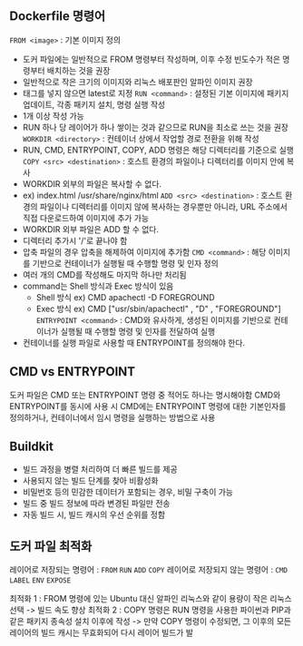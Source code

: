 ## Dockerfile 명령어
`FROM <image>` : 기본 이미지 정의
- 도커 파일에는 일반적으로 FROM 명령부터 작성하며, 이후 수정 빈도수가 적은 명령부터 배치하는 것을 권장
- 일반적으로 작은 크기의 이미지와 리눅스 배포판인 알파인 이미지 권장
- 태그를 넣지 않으면 latest로 지정
`RUN <command>` : 설정된 기본 이미지에 패키지 업데이트, 각종 패키지 설치, 명령 실행 작성
- 1개 이상 작성 가능
- RUN 하나 당 레이어가 하나 쌓이는 것과 같으므로 RUN을 최소로 쓰는 것을 권장
`WORKDIR <directory>` : 컨테이너 상에서 작업할 경로 전환을 위해 작성
- RUN, CMD, ENTRYPOINT, COPY, ADD 명령은 해당 디렉터리를 기준으로 실행
`COPY <src> <destination>` : 호스트 환경의 파일이나 디렉터리를 이미지 안에 복사
- WORKDIR 외부의 파일은 복사할 수 없다.
- ex) index.html /usr/share/nginx/html
`ADD <src> <destination>` : 호스트 환경의 파일이나 디렉터리를 이미지 않에 복사하는 경우뿐만 아니라, URL 주소에서 직접 다운로드하여 이미지에 추가 가능
- WORKDIR 외부 파일은 ADD 할 수 없다.
- 디렉터리 추가시 '/'로 끝나야 함
- 압축 파일의 경우 압축을 해제하여 이미지에 추가함
`CMD <command>` : 해당 이미지를 기반으로 컨테이너가 실행될 때 수행할 명령 및 인자 정의
- 여러 개의 CMD를 작성해도 마지막 하나만 처리됨
- command는 Shell 방식과 Exec 방식이 있음
	- Shell 방식 ex) CMD apachectl -D FOREGROUND
	- Exec 방식 ex) CMD \["usr/sbin/apachectl" , "D" , "FOREGROUND"]
`ENTRYPOINT <command>` : CMD와 유사하게, 생성된 이미지를 기반으로 컨테이너가 실행될 때 수행할 명령 및 인자를 전달하여 실행
- 컨테이너를 실행 파일로 사용할 때 ENTRYPOINT를 정의해야 한다.

## CMD vs ENTRYPOINT
도커 파일은 CMD 또는 ENTRYPOINT 명령 중 적어도 하나는 명시해야함
CMD와 ENTRYPOINT를 동시에 사용 시 CMD에는 ENTRYPOINT 명령에 대한 기본인자를 정의하거나, 컨테이너에서 임시 명령을 실행하는 방법으로 사용

## Buildkit
- 빌드 과정을 병렬 처리하여 더 빠른 빌드를 제공
- 사용되지 않는 빌드 단계를 찾아 비활성화
- 비밀번호 등의 민감한 데이터가 포함되는 경우, 비밀 구축이 가능
- 빌드 중 빌드 정보에 따라 변경된 파일만 전송
- 자동 빌드 시, 빌드 캐시의 우선 순위를 정함

## 도커 파일 최적화
레이어로 저장되는 명령어 : `FROM` `RUN` `ADD` `COPY`
레이어로 저장되지 않는 명령어 : `CMD` `LABEL` `ENV` `EXPOSE`

최적화 1 : FROM 명령에 있는 Ubuntu 대신 알파인 리눅스와 같이 용량이 작은 리눅스 선택 -> 빌드 속도 향상
최적화 2 : COPY 명령은 RUN 명령을 사용한 파이썬과 PIP과 같은 패키지 종속성 설치 이후에 작성 
-> 만약 COPY 명령이 수정되면, 그 이후의 모든 레이어의 빌드 캐시는 무효화되어 다시 레이어 빌드가 발